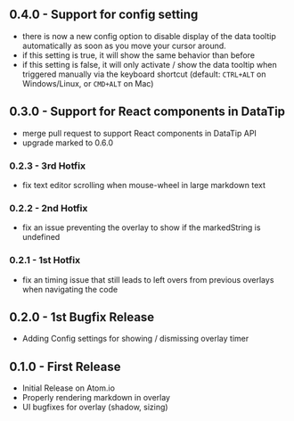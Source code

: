 ## 0.4.0 - Support for config setting
* there is now a new config option to disable display of the data tooltip automatically as soon as you move your cursor around.
* if this setting is true, it will show the same behavior than before
* if this setting is false, it will only activate / show the data tooltip when triggered manually via the keyboard shortcut (default: `CTRL+ALT` on Windows/Linux, or `CMD+ALT` on Mac)

## 0.3.0 - Support for React components in DataTip
* merge pull request to support React components in DataTip API
* upgrade marked to 0.6.0

### 0.2.3 - 3rd Hotfix
* fix text editor scrolling when mouse-wheel in large markdown text

### 0.2.2 - 2nd Hotfix
* fix an issue preventing the overlay to show if the markedString is undefined

### 0.2.1 - 1st Hotfix
* fix an timing issue that still leads to left overs from previous overlays when navigating the code

## 0.2.0 - 1st Bugfix Release
* Adding Config settings for showing / dismissing overlay timer

## 0.1.0 - First Release
* Initial Release on Atom.io
* Properly rendering markdown in overlay
* UI bugfixes for overlay (shadow, sizing)

